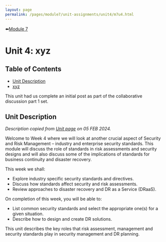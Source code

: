 ```yaml
---
layout: page
permalink: /pages/module7/unit-assignments/unit4/m7u4.html
---
```


⬅️[Module 7](/pages/module7.html)

# Unit 4: xyz

## Table of Contents

- [Unit Description](#unit-description)
- [xyz](/pages/module6/unit-assignments/unit4/xyz)

This unit had us complete an initial post as part of the collaborative discussion part 1 set.

## Unit Description

*Description copied from [Unit page](https://www.my-course.co.uk/course/view.php?id=11272&section=10) on 05 FEB 2024.*

Welcome to Week 4 where we will look at another crucial aspect of Security and Risk Management – industry and enterprise security standards. This module will discuss the role of standards in risk assessments and security designs and will also discuss some of the implications of standards for business continuity and disaster recovery.

This week we shall:
- Explore industry specific security standards and directives.
- Discuss how standards affect security and risk assessments.
- Review approaches to disaster recovery and DR as a Service (DRaaS).

On completion of this week, you will be able to:
- List common security standards and select the appropriate one(s) for a given situation.
- Describe how to design and create DR solutions.

This unit describes the key roles that risk assessment, management and security standards play in security management and DR planning. 
